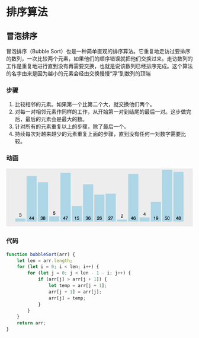 # 排序算法

## 冒泡排序
冒泡排序（Bubble Sort）也是一种简单直观的排序算法。它重复地走访过要排序的数列，一次比较两个元素，如果他们的顺序错误就把他们交换过来。走访数列的工作是重复地进行直到没有再需要交换，也就是说该数列已经排序完成。这个算法的名字由来是因为越小的元素会经由交换慢慢“浮”到数列的顶端

### 步骤
1. 比较相邻的元素。如果第一个比第二个大，就交换他们两个。
2. 对每一对相邻元素作同样的工作，从开始第一对到结尾的最后一对。这步做完后，最后的元素会是最大的数。
3. 针对所有的元素重复以上的步骤，除了最后一个。
4. 持续每次对越来越少的元素重复上面的步骤，直到没有任何一对数字需要比较。

### 动画

![](./images/bubbleSort.gif)

### 代码
```javascript
function bubbleSort(arr) {
	let len = arr.length;
	for (let i = 0; i < len; i++) {
		for (let j = 0; j < len - 1 - i; j++) {
			if (arr[j] > arr[j + 1]) {
				let temp = arr[j + 1];
				arr[j + 1] = arr[j];
				arr[j] = temp;
			}
		}
	}
	return arr;
}
```
